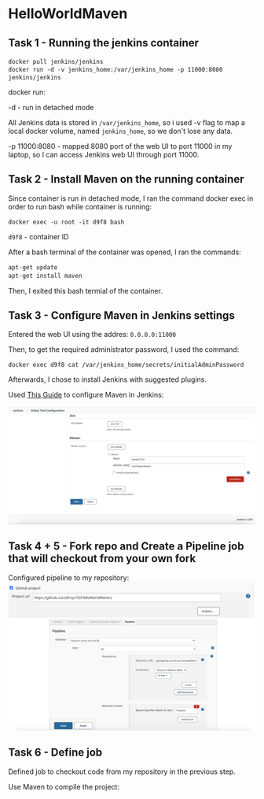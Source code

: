 # HelloWorldMaven
## Task 1 - Running the jenkins container
```zhs
docker pull jenkins/jenkins
docker run -d -v jenkins_home:/var/jenkins_home -p 11000:8080 jenkins/jenkins
```
docker run:

-d - run in detached mode

All Jenkins data is stored in `/var/jenkins_home`, so i used -v flag to map a local docker volume, named `jenkins_home`, so we don't lose any data.

-p 11000:8080 - mapped 8080 port of the web UI to port 11000 in my laptop, so I can access Jenkins web UI through port 11000.

## Task 2 - Install Maven on the running container
Since container is run in detached mode, I ran the command docker exec in order to run bash while container is running:
```zhs
docker exec -u root -it d9f8 bash
```
`d9f8` - container ID

After a bash terminal of the container was opened, I ran the commands:
```bash
apt-get update
apt-get install maven
```
Then, I exited this bash termial of the container.

## Task 3 - Configure Maven in Jenkins settings
Entered the web UI using the addres: `0.0.0.0:11000`

Then, to get the required administrator password, I used the command:
```zhs
docker exec d9f8 cat /var/jenkins_home/secrets/initialAdminPassword
```

Afterwards, I chose to install Jenkins with suggested plugins.

Used [This Guide](https://www.tutorialspoint.com/jenkins/jenkins_maven_setup.htm) to configure Maven in Jenkins:

![MavenSetup](MavenSetup.png)

## Task 4 + 5 - Fork repo and Create a Pipeline job that will checkout from your own fork
Configured pipeline to my repository:
![pipeconf1](pipeconf1.png)
![pipeconf2](pipeconf2.png)

## Task 6 - Define job
Defined job to checkout code from my repository in the previous step.

Use Maven to compile the project: